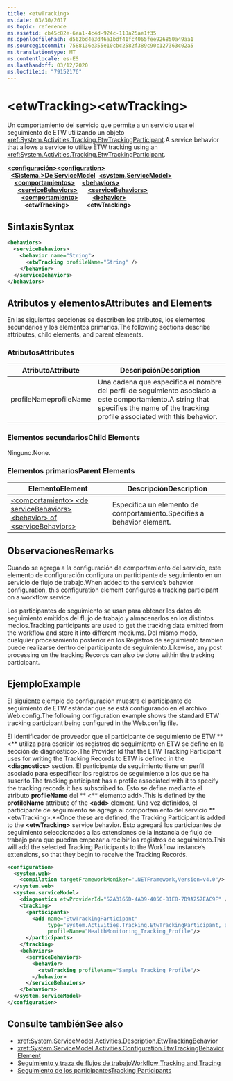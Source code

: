 ```yaml
---
title: <etwTracking>
ms.date: 03/30/2017
ms.topic: reference
ms.assetid: cb45c82e-6ea1-4c4d-924c-118a25ae1f35
ms.openlocfilehash: d562bd4e3d46a1bdf41fc4065fee926850a49aa1
ms.sourcegitcommit: 7588136e355e10cbc2582f389c90c127363c02a5
ms.translationtype: MT
ms.contentlocale: es-ES
ms.lasthandoff: 03/12/2020
ms.locfileid: "79152176"
---
```

# <a name="etwtracking"></a><span data-ttu-id="3c60a-101">\<etwTracking></span><span class="sxs-lookup"><span data-stu-id="3c60a-101">\<etwTracking></span></span>
<span data-ttu-id="3c60a-102">Un comportamiento del servicio que permite a un servicio usar el seguimiento de ETW utilizando un objeto <xref:System.Activities.Tracking.EtwTrackingParticipant>.</span><span class="sxs-lookup"><span data-stu-id="3c60a-102">A service behavior that allows a service to utilize ETW tracking using an <xref:System.Activities.Tracking.EtwTrackingParticipant>.</span></span>  
  
<span data-ttu-id="3c60a-103">[**\<configuración>**](../configuration-element.md)</span><span class="sxs-lookup"><span data-stu-id="3c60a-103">[**\<configuration>**](../configuration-element.md)</span></span>\
<span data-ttu-id="3c60a-104">&nbsp;&nbsp;[**\<Sistema.>De ServiceModel**](system-servicemodel-of-workflow.md)</span><span class="sxs-lookup"><span data-stu-id="3c60a-104">&nbsp;&nbsp;[**\<system.ServiceModel>**](system-servicemodel-of-workflow.md)</span></span>\
<span data-ttu-id="3c60a-105">&nbsp;&nbsp;&nbsp;&nbsp;[**\<comportamientos>**](behaviors-of-workflow.md)</span><span class="sxs-lookup"><span data-stu-id="3c60a-105">&nbsp;&nbsp;&nbsp;&nbsp;[**\<behaviors>**](behaviors-of-workflow.md)</span></span>\
<span data-ttu-id="3c60a-106">&nbsp;&nbsp;&nbsp;&nbsp;&nbsp;&nbsp;[**\<serviceBehaviors>**](servicebehaviors-of-workflow.md)</span><span class="sxs-lookup"><span data-stu-id="3c60a-106">&nbsp;&nbsp;&nbsp;&nbsp;&nbsp;&nbsp;[**\<serviceBehaviors>**](servicebehaviors-of-workflow.md)</span></span>\
<span data-ttu-id="3c60a-107">&nbsp;&nbsp;&nbsp;&nbsp;&nbsp;&nbsp;&nbsp;&nbsp;[**\<comportamiento>**](behavior-of-servicebehaviors-of-workflow.md)</span><span class="sxs-lookup"><span data-stu-id="3c60a-107">&nbsp;&nbsp;&nbsp;&nbsp;&nbsp;&nbsp;&nbsp;&nbsp;[**\<behavior>**](behavior-of-servicebehaviors-of-workflow.md)</span></span>\
<span data-ttu-id="3c60a-108">&nbsp;&nbsp;&nbsp;&nbsp;&nbsp;&nbsp;&nbsp;&nbsp;&nbsp;&nbsp;**\<etwTracking>**</span><span class="sxs-lookup"><span data-stu-id="3c60a-108">&nbsp;&nbsp;&nbsp;&nbsp;&nbsp;&nbsp;&nbsp;&nbsp;&nbsp;&nbsp;**\<etwTracking>**</span></span>  
  
## <a name="syntax"></a><span data-ttu-id="3c60a-109">Sintaxis</span><span class="sxs-lookup"><span data-stu-id="3c60a-109">Syntax</span></span>  
  
```xml  
<behaviors>
  <serviceBehaviors>
    <behavior name="String">
      <etwTracking profileName="String" />
    </behavior>
  </serviceBehaviors>
</behaviors>  
```  
  
## <a name="attributes-and-elements"></a><span data-ttu-id="3c60a-110">Atributos y elementos</span><span class="sxs-lookup"><span data-stu-id="3c60a-110">Attributes and Elements</span></span>  
 <span data-ttu-id="3c60a-111">En las siguientes secciones se describen los atributos, los elementos secundarios y los elementos primarios.</span><span class="sxs-lookup"><span data-stu-id="3c60a-111">The following sections describe attributes, child elements, and parent elements.</span></span>  
  
### <a name="attributes"></a><span data-ttu-id="3c60a-112">Atributos</span><span class="sxs-lookup"><span data-stu-id="3c60a-112">Attributes</span></span>  
  
|<span data-ttu-id="3c60a-113">Atributo</span><span class="sxs-lookup"><span data-stu-id="3c60a-113">Attribute</span></span>|<span data-ttu-id="3c60a-114">Descripción</span><span class="sxs-lookup"><span data-stu-id="3c60a-114">Description</span></span>|  
|---------------|-----------------|  
|<span data-ttu-id="3c60a-115">profileName</span><span class="sxs-lookup"><span data-stu-id="3c60a-115">profileName</span></span>|<span data-ttu-id="3c60a-116">Una cadena que especifica el nombre del perfil de seguimiento asociado a este comportamiento.</span><span class="sxs-lookup"><span data-stu-id="3c60a-116">A string that specifies the name of the tracking profile associated with this behavior.</span></span>|  
  
### <a name="child-elements"></a><span data-ttu-id="3c60a-117">Elementos secundarios</span><span class="sxs-lookup"><span data-stu-id="3c60a-117">Child Elements</span></span>  
 <span data-ttu-id="3c60a-118">Ninguno.</span><span class="sxs-lookup"><span data-stu-id="3c60a-118">None.</span></span>  
  
### <a name="parent-elements"></a><span data-ttu-id="3c60a-119">Elementos primarios</span><span class="sxs-lookup"><span data-stu-id="3c60a-119">Parent Elements</span></span>  
  
|<span data-ttu-id="3c60a-120">Elemento</span><span class="sxs-lookup"><span data-stu-id="3c60a-120">Element</span></span>|<span data-ttu-id="3c60a-121">Descripción</span><span class="sxs-lookup"><span data-stu-id="3c60a-121">Description</span></span>|  
|-------------|-----------------|  
|[<span data-ttu-id="3c60a-122">\<comportamiento> \<de serviceBehaviors></span><span class="sxs-lookup"><span data-stu-id="3c60a-122">\<behavior> of \<serviceBehaviors></span></span>](behavior-of-servicebehaviors-of-workflow.md)|<span data-ttu-id="3c60a-123">Especifica un elemento de comportamiento.</span><span class="sxs-lookup"><span data-stu-id="3c60a-123">Specifies a behavior element.</span></span>|  
  
## <a name="remarks"></a><span data-ttu-id="3c60a-124">Observaciones</span><span class="sxs-lookup"><span data-stu-id="3c60a-124">Remarks</span></span>  
 <span data-ttu-id="3c60a-125">Cuando se agrega a la configuración de comportamiento del servicio, este elemento de configuración configura un participante de seguimiento en un servicio de flujo de trabajo.</span><span class="sxs-lookup"><span data-stu-id="3c60a-125">When added to the service’s behavior configuration, this configuration element configures a tracking participant on a workflow service.</span></span>  
  
 <span data-ttu-id="3c60a-126">Los participantes de seguimiento se usan para obtener los datos de seguimiento emitidos del flujo de trabajo y almacenarlos en los distintos medios.</span><span class="sxs-lookup"><span data-stu-id="3c60a-126">Tracking participants are used to get the tracking data emitted from the workflow and store it into different mediums.</span></span> <span data-ttu-id="3c60a-127">Del mismo modo, cualquier procesamiento posterior en los Registros de seguimiento también puede realizarse dentro del participante de seguimiento.</span><span class="sxs-lookup"><span data-stu-id="3c60a-127">Likewise, any post processing on the tracking Records can also be done within the tracking participant.</span></span>  
  
## <a name="example"></a><span data-ttu-id="3c60a-128">Ejemplo</span><span class="sxs-lookup"><span data-stu-id="3c60a-128">Example</span></span>  
 <span data-ttu-id="3c60a-129">El siguiente ejemplo de configuración muestra el participante de seguimiento de ETW estándar que se está configurando en el archivo Web.config.</span><span class="sxs-lookup"><span data-stu-id="3c60a-129">The following configuration example shows the standard ETW tracking participant being configured in the Web.config file.</span></span>  
  
 <span data-ttu-id="3c60a-130">El identificador de proveedor que el participante de seguimiento de ETW \*\* \<\*\* utiliza para escribir los registros de seguimiento en ETW se define en la sección de diagnóstico>.</span><span class="sxs-lookup"><span data-stu-id="3c60a-130">The Provider Id that the ETW Tracking Participant uses for writing the Tracking Records to ETW is defined in the **\<diagnostics>** section.</span></span> <span data-ttu-id="3c60a-131">El participante de seguimiento tiene un perfil asociado para especificar los registros de seguimiento a los que se ha suscrito.</span><span class="sxs-lookup"><span data-stu-id="3c60a-131">The tracking participant has a profile associated with it to specify the tracking records it has subscribed to.</span></span> <span data-ttu-id="3c60a-132">Esto se define mediante el atributo **profileName** del \*\* \<\*\* elemento add>.</span><span class="sxs-lookup"><span data-stu-id="3c60a-132">This is defined by the **profileName** attribute of the **\<add>** element.</span></span> <span data-ttu-id="3c60a-133">Una vez definidos, el participante de seguimiento se agrega al comportamiento del servicio \*\* \<etwTracking>.\*\*</span><span class="sxs-lookup"><span data-stu-id="3c60a-133">Once these are defined, the Tracking Participant is added to the **\<etwTracking>** service behavior.</span></span> <span data-ttu-id="3c60a-134">Esto agregará los participantes de seguimiento seleccionados a las extensiones de la instancia de flujo de trabajo para que puedan empezar a recibir los registros de seguimiento.</span><span class="sxs-lookup"><span data-stu-id="3c60a-134">This will add the selected Tracking Participants to the Workflow instance’s extensions, so that they begin to receive the Tracking Records.</span></span>  
  
```xml  
<configuration>
  <system.web>
    <compilation targetFrameworkMoniker=".NETFramework,Version=v4.0"/>
  </system.web>
  <system.serviceModel>
    <diagnostics etwProviderId="52A3165D-4AD9-405C-B1E8-7D9A257EAC9F" />
    <tracking>
      <participants>
        <add name="EtwTrackingParticipant"
             type="System.Activities.Tracking.EtwTrackingParticipant, System.Activities, Version=4.0.0.0, Culture=neutral, PublicKeyToken=31bf3856ad364e35"
             profileName="HealthMonitoring_Tracking_Profile"/>
      </participants>
    </tracking>
    <behaviors>
      <serviceBehaviors>
        <behavior>
          <etwTracking profileName="Sample Tracking Profile"/>  
        </behavior>
      </serviceBehaviors>
    </behaviors>
  </system.serviceModel>
</configuration>  
```  
  
## <a name="see-also"></a><span data-ttu-id="3c60a-135">Consulte también</span><span class="sxs-lookup"><span data-stu-id="3c60a-135">See also</span></span>

- <xref:System.ServiceModel.Activities.Description.EtwTrackingBehavior>
- <xref:System.ServiceModel.Activities.Configuration.EtwTrackingBehaviorElement>
- [<span data-ttu-id="3c60a-136">Seguimiento y traza de flujos de trabajo</span><span class="sxs-lookup"><span data-stu-id="3c60a-136">Workflow Tracking and Tracing</span></span>](../../../windows-workflow-foundation/workflow-tracking-and-tracing.md)
- [<span data-ttu-id="3c60a-137">Seguimiento de los participantes</span><span class="sxs-lookup"><span data-stu-id="3c60a-137">Tracking Participants</span></span>](../../../windows-workflow-foundation/tracking-participants.md)

